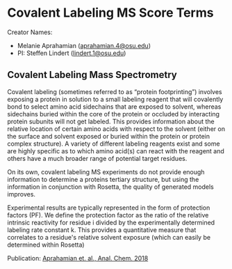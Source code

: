 # Covalent Labeling MS Score Terms

Creator Names:
* Melanie Aprahamian (aprahamian.4@osu.edu)
* PI: Steffen Lindert (lindert.1@osu.edu)

## Covalent Labeling Mass Spectrometry
Covalent labeling (sometimes referred to as “protein footprinting”) involves exposing a protein in solution to a small labeling reagent that will covalently bond to select amino acid sidechains that are exposed to solvent, whereas sidechains buried within the core of the protein or occluded by interacting protein subunits will not get labeled. This provides information about the relative location of certain amino acids with respect to the solvent (either on the surface and solvent exposed or buried within the protein or protein complex structure). A variety of different labeling reagents exist and some are highly specific as to which amino acid(s) can react with the reagent and others have a much broader range of potential target residues.

On its own, covalent labeling MS experiments do not provide enough information to determine a proteins tertiary structure, but using the information in conjunction with Rosetta, the quality of generated models improves.

Experimental results are typically represented in the form of protection factors (PF). We define the protection factor as the ratio of the relative intrinsic reactivity for residue i divided by the experimentally determined labeling rate constant k. This provides a quantitative measure that correlates to a residue's relative solvent exposure (which can easily be determined within Rosetta)

Publication: [Aprahamian et. al., Anal. Chem. 2018](https://pubs.acs.org/doi/abs/10.1021/acs.analchem.8b01624)

 